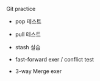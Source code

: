 Git practice

- pop 테스트
- pull 테스트
- stash 실습


- fast-forward exer / conflict test
- 3-way Merge exer
